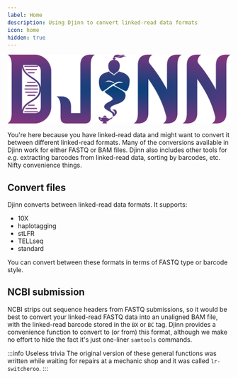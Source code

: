 ```yaml
---
label: Home
description: Using Djinn to convert linked-read data formats
icon: home
hidden: true
---
```


<img src="static/djinn.png" width="600">

You're here because you have linked-read data and might want to convert it between different linked-read formats. Many of the conversions 
available in Djinn work for either FASTQ or BAM files. Djinn also includes other tools for _e.g._ extracting barcodes from linked-read
data, sorting by barcodes, etc. Nifty convenience things. 

## Convert files
Djinn converts between linked-read data formats. It supports:
- 10X
- haplotagging
- stLFR
- TELLseq
- standard

You can convert between these formats in terms of FASTQ type or barcode style.

## NCBI submission
NCBI strips out sequence headers from FASTQ submissions, so it would be best to convert your linked-read
FASTQ data into an unaligned BAM file, with the linked-read barcode stored in the `BX` or `BC` tag.
Djinn provides a convenience function to convert to (or from) this format, although we make no effort to hide
the fact it's just one-liner `samtools` commands.

:::info Useless trivia
The original version of these general functions was written while waiting for repairs at a mechanic shop and it was called `lr-switcheroo`.
:::
